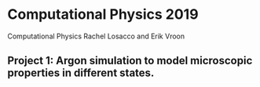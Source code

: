# Computational Physics 2019
Computational Physics
Rachel Losacco and Erik Vroon

## Project 1: Argon simulation to model microscopic properties in different states.
